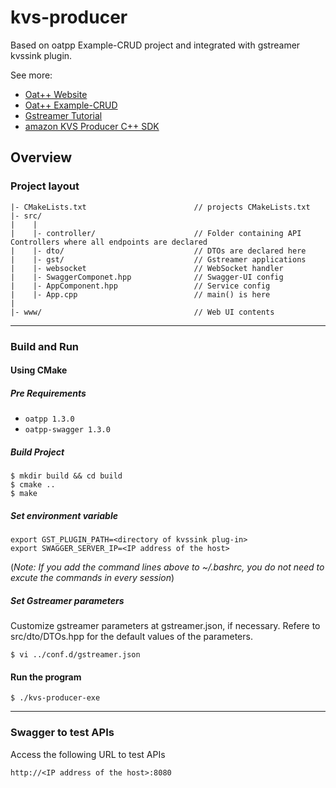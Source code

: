 # kvs-producer

Based on oatpp Example-CRUD project and integrated with gstreamer kvssink plugin.

See more:

- [Oat++ Website](https://oatpp.io/)
- [Oat++ Example-CRUD](https://oatpp.io/examples/crud/#example-crud)
- [Gstreamer Tutorial](https://gstreamer.freedesktop.org/documentation/tutorials/basic/concepts.html?gi-language=c#basic-tutorial-2-gstreamer-concepts)
- [amazon KVS Producer C++ SDK](https://docs.aws.amazon.com/kinesisvideostreams/latest/dg/producer-sdk-cpp.html)

## Overview

### Project layout

```
|- CMakeLists.txt                        // projects CMakeLists.txt
|- src/
|    |
|    |- controller/                      // Folder containing API Controllers where all endpoints are declared
|    |- dto/                             // DTOs are declared here
|    |- gst/                             // Gstreamer applications
|    |- websocket                        // WebSocket handler
|    |- SwaggerComponet.hpp              // Swagger-UI config
|    |- AppComponent.hpp                 // Service config
|    |- App.cpp                          // main() is here
|
|- www/                                  // Web UI contents
```

---

### Build and Run

#### Using CMake

##### Pre Requirements
- `oatpp 1.3.0` 
- `oatpp-swagger 1.3.0`
##### Build Project
```
$ mkdir build && cd build
$ cmake ..
$ make
```
##### Set environment variable
```
export GST_PLUGIN_PATH=<directory of kvssink plug-in>
export SWAGGER_SERVER_IP=<IP address of the host>
```
(*Note: If you add the command lines above to ~/.bashrc, you do not need to excute the commands in every session*)
##### Set Gstreamer parameters
Customize gstreamer parameters at gstreamer.json, if necessary. Refere to src/dto/DTOs.hpp for the default values of the parameters. 
```
$ vi ../conf.d/gstreamer.json
```
#### Run the program
```
$ ./kvs-producer-exe
```
---
### Swagger to test APIs
Access the following URL to test APIs
```
http://<IP address of the host>:8080
```
